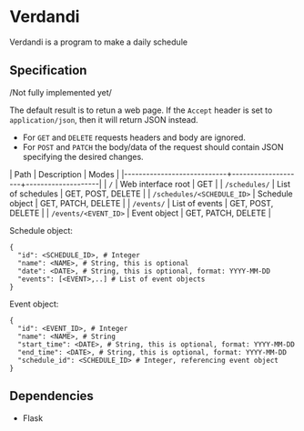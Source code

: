 # Verdandi

Verdandi is a program to make a daily schedule

## Specification

/Not fully implemented yet/

The default result is to retun a web page. If the `Accept` header is set to `application/json`, then it will return JSON instead.

- For `GET` and `DELETE` requests headers and body are ignored.
- For `POST` and `PATCH` the body/data of the request should contain JSON specifying the desired changes.

| Path                       | Description        | Modes              |
|----------------------------+--------------------+--------------------|
| `/`                        | Web interface root | GET                |
| `/schedules/`              | List of schedules  | GET, POST, DELETE  |
| `/schedules/<SCHEDULE_ID>` | Schedule object    | GET, PATCH, DELETE |
| `/events/`                 | List of events     | GET, POST, DELETE  |
| `/events/<EVENT_ID>`       | Event object       | GET, PATCH, DELETE |

Schedule object:
```
{
  "id": <SCHEDULE_ID>, # Integer
  "name": <NAME>, # String, this is optional
  "date": <DATE>, # String, this is optional, format: YYYY-MM-DD
  "events": [<EVENT>,..] # List of event objects
}
```

Event object:
```
{
  "id": <EVENT_ID>, # Integer
  "name": <NAME>, # String
  "start_time": <DATE>, # String, this is optional, format: YYYY-MM-DD
  "end_time": <DATE>, # String, this is optional, format: YYYY-MM-DD
  "schedule_id": <SCHEDULE_ID> # Integer, referencing event object
}
```

## Dependencies

- Flask
